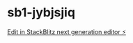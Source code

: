 # sb1-jybjsjiq

[Edit in StackBlitz next generation editor ⚡️](https://stackblitz.com/~/github.com/MartinPSDev/sb1-jybjsjiq)